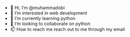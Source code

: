 - 👋 Hi, I’m @muhammadobi
- 👀 I’m interested in web development
- 🌱 I’m currently learning python
- 💞️ I’m looking to collaborate on python
- 📫 How to reach me reach out to me through my email

<!---
muhammadobi/muhammadobi is a ✨ special ✨ repository because its `README.md` (this file) appears on your GitHub profile.
You can click the Preview link to take a look at your changes.
--->
